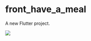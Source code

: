 # front_have_a_meal

A new Flutter project.

<img src="https://img.shields.io/badge/-Java-344CB7?style=flat-plastic&logo=Java&logoColor=white"/></a>
